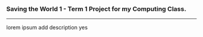 ### Saving the World 1 - Term 1 Project for my Computing Class.
---------------

lorem ipsum add description
yes
